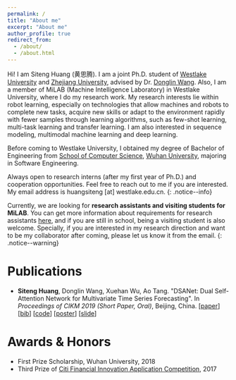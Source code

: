 ```yaml
---
permalink: /
title: "About me"
excerpt: "About me"
author_profile: true
redirect_from: 
  - /about/
  - /about.html
---
```


Hi! I am Siteng Huang (黄思腾). I am a joint Ph.D. student of [Westlake University](https://www.westlake.edu.cn/) and [Zhejiang University](http://www.zju.edu.cn/), advised by Dr. [Donglin Wang](https://www.westlake.edu.cn/info/1408/3011.htm). Also, I am a member of MiLAB (Machine Intelligence Laboratory) in Westlake University, where I do my research work. My research interests lie within robot learning, especially on technologies that allow machines and robots to complete new tasks, acquire new skills or adapt to the environment rapidly with fewer samples through learning algorithms, such as few-shot learning, multi-task learning and transfer learning. I am also interested in sequence modeling, multimodal machine learning and deep learning.

Before coming to Westlake University, I obtained my degree of Bachelor of Engineering from [School of Computer Science](http://cs.whu.edu.cn/), [Wuhan University](https://www.whu.edu.cn/), majoring in Software Engineering.

Always open to research interns (after my first year of Ph.D.) and cooperation opportunities. Feel free to reach out to me if you are interested. My email address is huangsiteng [at] westlake.edu.cn.
{: .notice--info}

Currently, we are looking for **research assistants and visiting students for MiLAB**. You can get more information about requirements for research assistants [here](https://www.westlake.edu.cn/info/1301/3724.htm), and if you are still in school, being a visiting student is also welcome. Specially, if you are interested in my research direction and want to be my collaborator after coming, please let us know it from the email.
{: .notice--warning}

Publications
======

* **Siteng Huang**, Donglin Wang, Xuehan Wu, Ao Tang. &quot;DSANet: Dual Self-Attention Network for Multivariate Time Series Forecasting&quot;. In *Proceedings of CIKM 2019 (Short Paper, Oral)*, Beijing, China. [[paper](https://kyonhuang.top/files/Huang-DSANet.pdf)] [[bib](https://kyonhuang.top/publication/dual-self-attention-network)] [[code](https://github.com/bighuang624/DSANet)] [[poster](https://kyonhuang.top/files/cikm19-DSANet-poster.pdf)] [[slide](https://kyonhuang.top/files/cikm19-DSANet-presentation.pdf)]

Awards & Honors
======

* First Prize Scholarship, Wuhan University, 2018
* Third Prize of [Citi Financial Innovation Application Competition](http://www.citigroup.com/china/csts/EducationProgram/AboutEducation_CFCcn.html), 2017


